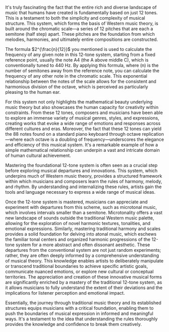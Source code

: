 It's truly fascinating the fact that the entire rich and diverse landscape of music that humans have created is fundamentally based on just 12 tones. This is a testament to both the simplicity and complexity of musical structure. This system, which forms the basis of Western music theory, is built around the chromatic scale—a series of 12 pitches that are each a semitone (half step) apart. These pitches are the foundation from which melodies, harmonies, and ultimately entire compositions are constructed.

The formula $2^{\frac{n}{12}}$ you mentioned is used to calculate the frequency of any given note in this 12-tone system, starting from a fixed reference point, usually the note A4 (the A above middle C), which is conventionally tuned to 440 Hz. By applying this formula, where \(n\) is the number of semitones away from the reference note, you can calculate the frequency of any other note in the chromatic scale. This exponential relationship between the notes of the scale allows for the consistent and harmonious division of the octave, which is perceived as particularly pleasing to the human ear.

For this system not only highlights the mathematical beauty underlying music theory but also showcases the human capacity for creativity within constraints. From these 12 tones, composers and musicians have been able to explore an immense variety of musical genres, styles, and expressions, creating works that evoke a wide range of emotions and responses across different cultures and eras. Moreover, the fact that these 12 tones can yield the 88 notes found on a standard piano keyboard through octave replication—where each octave is a doubling of frequency—underscores the elegance and efficiency of this musical system. It's a remarkable example of how a simple mathematical relationship can underpin a vast and intricate domain of human cultural achievement.

Mastering the foundational 12-tone system is often seen as a crucial step before exploring musical departures and innovations. This system, which underpins much of Western music theory, provides a structured framework within which musicians and composers learn the rules of harmony, melody, and rhythm. By understanding and internalizing these rules, artists gain the tools and language necessary to express a wide range of musical ideas.

Once the 12-tone system is mastered, musicians can appreciate and experiment with departures from this scheme, such as microtonal music, which involves intervals smaller than a semitone. Microtonality offers a vast new landscape of sounds outside the traditional Western music palette, allowing for the exploration of novel harmonic textures, tonalities, and emotional expressions. Similarly, mastering traditional harmony and scales provides a solid foundation for delving into atonal music, which eschews the familiar tonal centers and organized harmonic progressions of the 12-tone system for a more abstract and often dissonant aesthetic. These departures from the conventional system are not just random experiments; rather, they are often deeply informed by a comprehensive understanding of musical theory. This knowledge enables artists to deliberately manipulate or transcend traditional boundaries to achieve specific artistic goals, communicate nuanced emotions, or explore new cultural or conceptual territories. The appreciation and creation of these innovative musical forms are significantly enriched by a mastery of the traditional 12-tone system, as it allows musicians to fully understand the extent of their deviations and the implications for listener perception and emotional impact.

Essentially, the journey through traditional music theory and its established structures equips musicians with a critical foundation, enabling them to push the boundaries of musical expression in informed and meaningful ways. It's a testament to the idea that understanding the rules thoroughly provides the knowledge and confidence to break them creatively.
